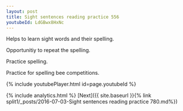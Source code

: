 ```yaml
---
layout: post
title: Sight sentences reading practice 556
youtubeId: LdGBwx8HxNc
---
```

 
 
Helps to learn sight words and their spelling.

Opportunitiy to repeat the spelling. 

Practice spelling. 
 
Practice for spelling bee competitions. 
 
{% include youtubePlayer.html id=page.youtubeId %}
 
 
{% include analytics.html %} 
[Next]({{ site.baseurl }}{% link  split1/_posts/2016-07-03-Sight sentences reading practice 780.md%})
 
